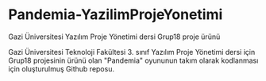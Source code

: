 # Pandemia-YazilimProjeYonetimi
Gazi Üniversitesi Yazılım Proje Yönetimi dersi Grup18 proje ürünü

Gazi Üniversitesi Teknoloji Fakültesi 3. sınıf Yazılım Proje Yönetimi dersi için Grup18 projesinin ürünü olan "Pandemia" oyununun takım olarak kodlanması için oluşturulmuş Github reposu.
